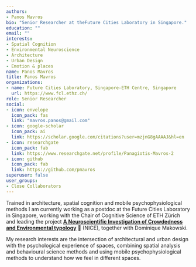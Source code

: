```yaml
---
authors:
- Panos Mavros
bio: "Senior Researcher at theFuture Cities Laboratory in Singapore."
education: ""
email: ""
interests:
- Spatial Cognition
- Environmental Neuroscience
- Architecture
- Urban Design
- Emotion & places
name: Panos Mavros
title: Panos Mavros
organizations:
- name: Future Cities Laboratory, Singapore-ETH Centre, Singapore
  url: https://www.fcl.ethz.ch/
role: Senior Researcher
social:
- icon: envelope
  icon_pack: fas
  link: "mavros.panos@gmail.com"
- icon: google-scholar
  icon_pack: ai
  link: https://scholar.google.com/citations?user=mzjnG8gAAAAJ&hl=en
- icon: researchgate
  icon_pack: fab
  link: https://www.researchgate.net/profile/Panagiotis-Mavros-2
- icon: github
  icon_pack: fab
  link: https://github.com/pmavros
superuser: false
user_groups:
- Close Collaborators
---
```


Trained in architecture, spatial cognition and mobile psychophysiological methods I am currently working as a postdoc at the Future Cities Laboratory in Singapore, working with the Chair of Cognitive Science of ETH Zürich and leading the project [**A Neuroscientific Investigation of Crowdedness and Environmental typology**](https://fcl.ethz.ch/research/research-projects/NICE.html) 🧙 (NICE), together with Dominique Makowski.

My research interests are the intersection of architectural and urban design with the psychological experience of spaces, combining spatial analysis and behavioural science methods and using mobile psychophysiological methods to understand how we feel in different spaces.
